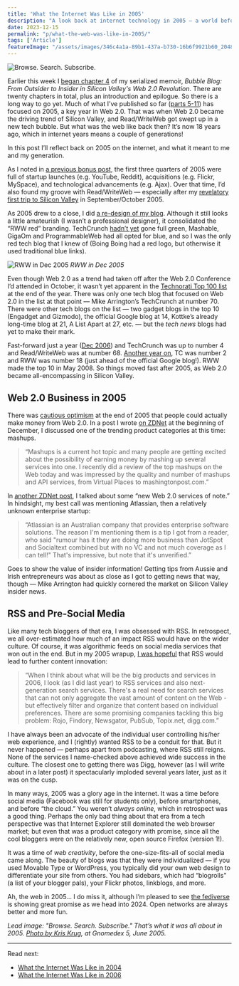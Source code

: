 ```yaml
---
title: 'What the Internet Was Like in 2005'
description: "A look back at internet technology in 2005 — a world before social media, smartphones and the cloud."
date: 2023-12-15
permalink: "p/what-the-web-was-like-in-2005/"
tags: ['Article']
featureImage: "/assets/images/346c4a1a-89b1-437a-b730-16b6f9921b60_2048x1365.jpg"
---
```

![Browse. Search. Subscribe.](/assets/images/346c4a1a-89b1-437a-b730-16b6f9921b60_2048x1365.jpg)

Earlier this week I [began chapter 4](/p/012-gift-basket-seattle-january-2006) of my serialized memoir, _Bubble Blog: From Outsider to Insider in Silicon Valley's Web 2.0 Revolution_. There are twenty chapters in total, plus an introduction and epilogue. So there is a long way to go yet. Much of what I’ve published so far ([parts 5-11](/p/roadmap-bubbleblog)) has focused on 2005, a key year in Web 2.0. That was when Web 2.0 became the driving trend of Silicon Valley, and Read/WriteWeb got swept up in a new tech bubble. But what was the web like back then? It’s now 18 years ago, which in internet years means a couple of generations!

In this post I’ll reflect back on 2005 on the internet, and what it meant to me and my generation.

As I noted in [a previous bonus post](/p/2005-growth-of-web-20-and-rww), the first three quarters of 2005 were full of startup launches (e.g. YouTube, Reddit), acquisitions (e.g. Flickr, MySpace), and technological advancements (e.g. Ajax). Over that time, I’d also found my groove with Read/WriteWeb — especially after my [revelatory first trip to Silicon Valley](/p/005-arriving-at-the-techcrunch-ranch) in September/October 2005.

As 2005 drew to a close, I did [a re-design of my blog](https://web.archive.org/web/20051223075615if_/http://readwriteweb.com/). Although it still looks a little amateurish (I wasn’t a professional designer), it consolidated the “RWW red” branding. TechCrunch [hadn’t yet](https://web.archive.org/web/20051231031515/http://www.techcrunch.com/) gone full green, Mashable, GigaOm and ProgrammableWeb had all opted for blue, and so I was the only red tech blog that I knew of (Boing Boing had a red logo, but otherwise it used traditional blue links).

![RWW in Dec 2005](/assets/images/36b6618f-41b3-49df-8767-bbfd1ba7df84_2170x1454.jpg "RWW in Dec 2005")
*RWW in Dec 2005*

Even though Web 2.0 as a trend had taken off after the Web 2.0 Conference I’d attended in October, it wasn’t yet apparent in the [Technorati Top 100 list](https://web.archive.org/web/20051231055421/http://technorati.com/pop/blogs/) at the end of the year. There was only one tech blog that focused on Web 2.0 in the list at that point — Mike Arrington’s TechCrunch at number 70. There were other tech blogs on the list — two gadget blogs in the top 10 (Engadget and Gizmodo), the official Google blog at 14, Kottke’s already long-time blog at 21, A List Apart at 27, etc. — but the _tech news_ blogs had yet to make their mark.

Fast-forward just a year ([Dec 2006](https://web.archive.org/web/20061231132915/http://technorati.com/pop/blogs)) and TechCrunch was up to number 4 and Read/WriteWeb was at number 68. [Another year on](https://web.archive.org/web/20071228100921/http://technorati.com/pop/blogs/), TC was number 2 and RWW was number 18 (just ahead of the official Google blog!). RWW made the top 10 in May 2008. So things moved fast after 2005, as Web 2.0 became all-encompassing in Silicon Valley.

Web 2.0 Business in 2005
------------------------

There was [cautious optimism](https://web.archive.org/web/20021031221517if_/http://www.readwriteweb.com/archives/002875.php) at the end of 2005 that people could actually make money from Web 2.0. In a post I wrote [on ZDNet](https://web.archive.org/web/20060818060016/http://blogs.zdnet.com/web2explorer/?p=71) at the beginning of December, I discussed one of the trending product categories at this time: mashups.

> “Mashups is a current hot topic and many people are getting excited about the possibility of earning money by mashing up several services into one. I recently did a review of the top mashups on the Web today and was impressed by the quality and number of mashups and API services, from Virtual Places to mashingtonpost.com.”

In [another ZDNet post](https://web.archive.org/web/20060829171453/http://blogs.zdnet.com/web2explorer/?p=72), I talked about some “new Web 2.0 services of note.” In hindsight, my best call was mentioning Atlassian, then a relatively unknown enterprise startup:

> “Atlassian is an Australian company that provides enterprise software solutions. The reason I'm mentioning them is a tip I got from a reader, who said "rumour has it they are doing more business than JotSpot and Socialtext combined but with no VC and not much coverage as I can tell!" That's impressive, but note that it's unverified.”

Goes to show the value of insider information! Getting tips from Aussie and Irish entrepreneurs was about as close as I got to getting news that way, though — Mike Arrington had quickly cornered the market on Silicon Valley insider news.

RSS and Pre-Social Media
------------------------

Like many tech bloggers of that era, I was obsessed with RSS. In retrospect, we all over-estimated how much of an impact RSS would have on the wider culture. Of course, it was algorithmic feeds on social media services that won out in the end. But in my 2005 wrapup, [I was hopeful](https://web.archive.org/web/20060103190620if_/http://www.readwriteweb.com/archives/best_web_compan.php) that RSS would lead to further content innovation:

> “When I think about what will be the big products and services in 2006, I look (as I did last year) to RSS services and also next-generation search services. There's a real need for search services that can not only aggregate the vast amount of content on the Web - but effectively filter and organize that content based on individual preferences. There are some promising companies tackling this big problem: Rojo, Findory, Newsgator, PubSub, Topix&#46;net, digg&#46;com.”

I have always been an advocate of the individual user controlling his/her web experience, and I (rightly) wanted RSS to be a conduit for that. But it never happened — perhaps apart from podcasting, where RSS still reigns. None of the services I name-checked above achieved wide success in the culture. The closest one to getting there was Digg, however (as I will write about in a later post) it spectacularly imploded several years later, just as it was on the cusp.

In many ways, 2005 was a glory age in the internet. It was a time before social media (Facebook was still for students only), before smartphones, and before “the cloud.” You weren’t _always online_, which in retrospect was a good thing. Perhaps the only bad thing about that era from a tech perspective was that Internet Explorer still dominated the web browser market; but even that was a product category with promise, since all the cool bloggers were on the relatively new, open source Firefox (version 1!).

It was a time of _web creativity_, before the one-size-fits-all of social media came along. The beauty of blogs was that they were individualized — if you used Movable Type or WordPress, you typically did your own web design to differentiate your site from others. You had sidebars, which had “blogrolls” (a list of your blogger pals), your Flickr photos, linkblogs, and more.

Ah, the web in 2005… I do miss it, although I’m pleased to see [the fediverse](https://mastodon.social/@ricmac) is showing great promise as we head into 2024. Open networks are always better and more fun.

*Lead image: "Browse. Search. Subscribe." That’s what it was all about in 2005. [Photo by Kris Krug](https://www.flickr.com/photos/kk/21367593/), at Gnomedex 5, June 2005.*

* * *

Read next: 
- [What the Internet Was Like in 2004](/p/internet-2004/)
- [What the Internet Was Like in 2006](/p/internet-2006/)